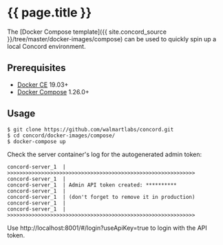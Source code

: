 # {{ page.title }}

The [Docker Compose template]({{ site.concord_source }}/tree/master/docker-images/compose)
can be used to quickly spin up a local Concord environment.

## Prerequisites

- [Docker CE](https://docs.docker.com/get-docker/) 19.03+
- [Docker Compose](https://docs.docker.com/compose/) 1.26.0+

## Usage

```
$ git clone https://github.com/walmartlabs/concord.git
$ cd concord/docker-images/compose/
$ docker-compose up
```

Check the server container's log for the autogenerated admin token:

```
concord-server_1  | >>>>>>>>>>>>>>>>>>>>>>>>>>>>>>>>>>>>>>>>>>>>>>>>>>>>>>>>>>>>>
concord-server_1  | 
concord-server_1  | Admin API token created: **********
concord-server_1  | 
concord-server_1  | (don't forget to remove it in production)
concord-server_1  | 
concord-server_1  | >>>>>>>>>>>>>>>>>>>>>>>>>>>>>>>>>>>>>>>>>>>>>>>>>>>>>>>>>>>>>
```

Use http://localhost:8001/#/login?useApiKey=true to login with the API token.
